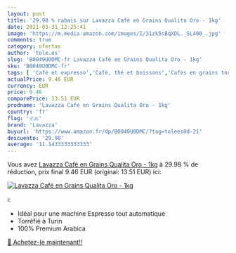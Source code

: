 ```yaml
---
layout: post
title: '29.98 % rabais sur Lavazza Café en Grains Qualita Oro - 1kg'
date: 2021-03-31 12:25:41
image: 'https://m.media-amazon.com/images/I/31zk5sBqXDL._SL400_.jpg'
comments: true
category: ofertas
author: 'tole.es'
slug: 'B0049U0DMC-fr Lavazza Café en Grains Qualita Oro - 1kg'
sku: 'B0049U0DMC-fr'
tags: [ 'Café et expresso','Café, thé et boissons','Cafés en grains torréfiés','Epicerie','lavazza','Épicerie', ]
actualPrice: 9.46 EUR
currency: EUR
price: 9.46
comparePrice: 13.51 EUR
prodname: 'Lavazza Café en Grains Qualita Oro - 1kg'
country: 'fr'
flag: '🇫🇷'
brand: 'Lavazza'
buyurl: 'https://www.amazon.fr/dp/B0049U0DMC/?tag=tolees0d-21'
descuento: '29.98'
average: '11.1433333333333'
---
```


Vous avez [Lavazza Café en Grains Qualita Oro - 1kg](https://www.amazon.fr/dp/B0049U0DMC/?tag=tolees0d-21)  à  29.98 % de réduction, prix final  9.46 EUR (original: 13.51 EUR) ici:

[![Lavazza Café en Grains Qualita Oro - 1kg](https://m.media-amazon.com/images/I/31zk5sBqXDL._SL400_.jpg)](https://www.amazon.fr/dp/B0049U0DMC/?tag=tolees0d-21)

ℹ️:

- Idéal pour une machine Espresso tout automatique
- Torréfié à Turin
- 100% Premium Arabica

[🛒 Achetez-le maintenant!!](https://www.amazon.fr/dp/B0049U0DMC/?tag=tolees0d-21)
